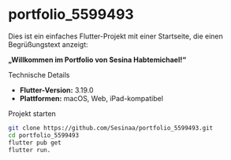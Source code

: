 # portfolio_5599493

Dies ist ein einfaches Flutter-Projekt mit einer Startseite, die einen Begrüßungstext anzeigt:

**„Willkommen im Portfolio von Sesina Habtemichael!“**


Technische Details
- **Flutter-Version:** 3.19.0
- **Plattformen:** macOS, Web, iPad-kompatibel


Projekt starten
```bash
git clone https://github.com/Sesinaa/portfolio_5599493.git
cd portfolio_5599493
flutter pub get
flutter run.
